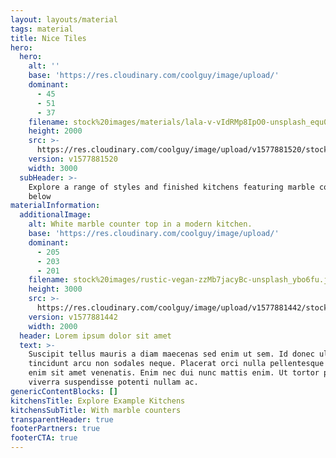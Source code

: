 ```yaml
---
layout: layouts/material
tags: material
title: Nice Tiles
hero:
  hero:
    alt: ''
    base: 'https://res.cloudinary.com/coolguy/image/upload/'
    dominant:
      - 45
      - 51
      - 37
    filename: stock%20images/materials/lala-v-vIdRMp8IpO0-unsplash_equ0n5.jpg
    height: 2000
    src: >-
      https://res.cloudinary.com/coolguy/image/upload/v1577881520/stock%20images/materials/lala-v-vIdRMp8IpO0-unsplash_equ0n5.jpg
    version: v1577881520
    width: 3000
  subHeader: >-
    Explore a range of styles and finished kitchens featuring marble counters
    below
materialInformation:
  additionalImage:
    alt: White marble counter top in a modern kitchen.
    base: 'https://res.cloudinary.com/coolguy/image/upload/'
    dominant:
      - 205
      - 203
      - 201
    filename: stock%20images/rustic-vegan-zzMb7jacyBc-unsplash_ybo6fu.jpg
    height: 3000
    src: >-
      https://res.cloudinary.com/coolguy/image/upload/v1577881442/stock%20images/rustic-vegan-zzMb7jacyBc-unsplash_ybo6fu.jpg
    version: v1577881442
    width: 2000
  header: Lorem ipsum dolor sit amet
  text: >-
    Suscipit tellus mauris a diam maecenas sed enim ut sem. Id donec ultrices
    tincidunt arcu non sodales neque. Placerat orci nulla pellentesque dignissim
    enim sit amet venenatis. Enim nec dui nunc mattis enim. Ut tortor pretium
    viverra suspendisse potenti nullam ac.
genericContentBlocks: []
kitchensTitle: Explore Example Kitchens
kitchensSubTitle: With marble counters
transparentHeader: true
footerPartners: true
footerCTA: true
---
```


